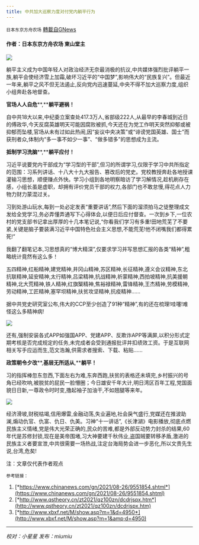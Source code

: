 ```yaml
---
title: 中共加大巡察力度对付党内躺平行为
---
```

`日本东京方舟农场` [轉載自GNews](https://gnews.org/zh-hans/1595245/)

#### **作者：日本东京方舟农场 東山堂主**

![](https://assets.gnews.org/wp-content/uploads/2021/10/190351B8-67FE-48E3-9B4B-F8697C40C29D.jpeg)

躺平主义成为中国年轻人对政治经济无奈最消极的抗议,中共媒体强烈批评躺平一族,躺平会使经济雪上加霜,破坏习近平的“中国梦”,影响伟大的“民族复兴”。但最近一年来,躺平之风不但无法遏止,反向党内迅速蔓延,中央不得不加大巡察力度,组织小组奔赴各地督查。

**官场人人自危****,****躺平避祸！**

自中共18大以来,中纪委立案查处417.3万人,省部级222人,从最早的李春城到近日的傅政华,今天反腐英雄明天可能因腐败被抓,今天还在为党工作明天突然抑郁或被抑郁而坠楼,官场从未有过如此热闹,因“妄议中央决策”或“诽谤党国英雄、国士”而获刑者众,体制内“多一事不如少一事”、“做多错多”的思想成为主流。

**抵制学习洗脑****,****躺平应付！**

习近平说要党内干部成为“学习型的干部”,但习的所谓学习,仅限于学习中共所指定的范围：习系列讲话、十八大十九大报告、篡改后的党史。党校教授奔赴各地授课灌输习思想，顺便赚点外快。学习小组到各地明察暗访了学习解情况,趁机刷存在感，小组长虽是虚职，却拥有评价党员干部的权力,各部门也不敢怠慢,得花点人力物力财力蒙混过关。

习到处游山玩水,每到一处必定发表“重要讲话”,然后下面的溜须拍马之徒整理成文发给全党学习,务必弄懂弄通写下心得体会,以便日后应付督查。一次到乡下,一位农村的党支部书记拿出厚厚的十几本笔记说,“你看我们学习有多重!田地荒芜了不要紧,关键是脑子要装满习近平中国特色社会主义思想,不能荒芜!他不闭嘴我们都得累死!”

我翻了翻笔记本,习思想真的“博大精深”,仅要求学习并写思想汇报的各类“精神”,粗略统计竟然有这么多！

五四精神,红船精神,建党精神,井冈山精神,苏区精神,长征精神,遵义会议精神,东北抗联精神,延安精神,太行精神,吕梁精神,抗战精神,祈蒙精神,西拍坡精神,抗美援朝精神,北大荒精神,铁人精神,红旗榘精神,焦裕禄精神,雷锋精神,王杰精神,劳模精神,劳动精神,工匠精神,塞罕坝精神,扶贫攻坚精神,抗疫精神……

据中共党史研究室公布,伟大的CCP至少创造了91种“精神”,有的还在梳理!哇噻!难怪这么多精神病!

![](https://assets.gnews.org/wp-content/uploads/2021/10/0F70A072-1C66-4FE7-A34D-54866167DCBC.jpeg)

还有,强制安装各式APP如强国APP、党建APP、反欺诈APP等满屏,以积分形式定期考核是否完成规定的任务,未完成者会受到通报批评并扣绩效工资。于是互联网相关写手应运而生,范文浩瀚,供需求者搜索、下载、粘贴……

**政策朝令夕改****,****基层无所适从****,****躺平！**

习的指挥棒忽东忽西,下面左右为难,东奔西跑,扶贫的表格还未填完,乡村振兴的号角已经吹响,被脱贫的屁民一脸懵圈；今日雄安千年大计,明日湾区百年工程,党国面貌日日新,一尊政令时时变,撸起袖子加油干,不如翘腿等来年。

![](https://assets.gnews.org/wp-content/uploads/2021/10/B1D3E349-97B9-4BF7-80E6-0253DF2D8BE3.jpeg)

经济滑坡,财税枯竭,信用爆雷,金融动荡,失业遍地,社会戾气盛行,党媒还在推波助澜,煽动仇官、仇富、仇日、仇美。习神“十一讲话”,《长津湖》电影播放,彻底点燃民族主义情绪,党是伟大光荣正确的,民众的苦难,都是外部反动势力封杀的结果,60年代是苏修封锁,现在是美帝围堵,习大神要建千秋伟业,盗国贼要转移矛盾,激进的民族主义者要宣泄,中共很需要一场热战,注定台海局势会进一步恶化,所以文贵先生说,台湾,危矣!

注：文章仅代表作者观点


```
参考链接：
```


1. [*https://www.chinanews.com/gn/2021/08-26/9551854.shtml*](https://www.chinanews.com/gn/2021/08-26/9551854.shtml)
2. [*http://www.qstheory.cn/zt2021/qz100zn/dcdrjspx.htm*](http://www.qstheory.cn/zt2021/qz100zn/dcdrjspx.htm)
3. [*http://www.xbxf.net/M/show.asp?m=1&d=4950*](http://www.xbxf.net/M/show.asp?m=1&amp;d=4950)


* * *

*校对：小星星    发布：miumiu*

